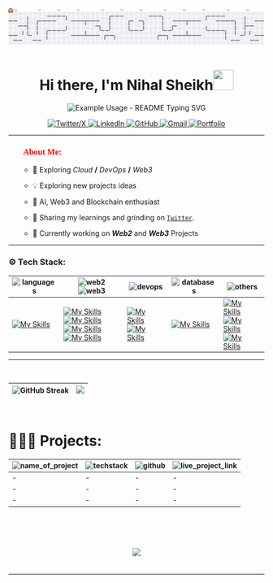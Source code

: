 <!-- BANNER GIF -->
<div>
    <picture>
        <source media="(prefers-color-scheme: dark)" srcset="https://raw.githubusercontent.com/nihalsheikh/nihalsheikh/output/pacman-contribution-graph-dark.svg">
        <source media="(prefers-color-scheme: light)" srcset="https://raw.githubusercontent.com/nihalsheikh/nihalsheikh/output/pacman-contribution-graph.svg">
        <img alt="pacman contribution graph" src="https://raw.githubusercontent.com/nihalsheikh/nihalsheikh/output/pacman-contribution-graph.svg">
    </picture>
</div>

<!-- INTRODUCTION -->
<h1 align="center">Hi there, I'm Nihal Sheikh<img src="https://emojis.slackmojis.com/emojis/images/1536351075/4594/blob-wave.gif" width="40" height="40"/></h1>

<!-- Titles -->
<p align="center">
  <img src="https://readme-typing-svg.demolab.com/?lines=Computer+Engineer;Fullstack+Developer;Blockchain+Developer&font=Fira%20Code&center=true&width=380&height=50&duration=4000&pause=1000" alt="Example Usage - README Typing SVG">
<!-- </p>
<p align="center">
    <span style="color:#04d9ff; font-family: 'JetBrains Mono';">
        COMPUTER ENGINEER | FULLSTACK DEVELOPER
    </span>
</p> -->

<!-- Get in Touch -->
<div align="center">
    <a href="https://x.com/sshNihal">
        <img src="https://img.shields.io/static/v1?message=Twitter&logo=x&label=&color=gold&logoColor=black&labelColor=&style=for-the-badge" alt="Twitter/X" />
    </a>
    <a href="https://www.linkedin.com/in/nihalsheikh/">
        <img src="https://img.shields.io/badge/LinkedIn-0077B5?style=for-the-badge&logo=linkedin&logoColor=white" alt="LinkedIn">
    </a>
    <a href="https://github.com/nihalsheikh">
        <img src="https://img.shields.io/badge/GitHub-100000?style=for-the-badge&logo=github&logoColor=gold" alt="GitHub">
    </a>
    <a href="mailto:nihalsheikh585@gmail.com">
        <img src="https://img.shields.io/badge/Gmail-D14836?style=for-the-badge&logo=gmail&logoColor=white" alt="Gmail">
    </a>
    <a href="https://flowcv.me/nihalsheikh">
        <img src="https://img.shields.io/static/v1?message=portfolio&logo=ko-fi&label=&color=gold&logoColor=black&labelColor=&style=for-the-badge" alt="Portfolio"  />
    </a>
</div>

---
<!-- About Me -->
<h3 style="color:red; font-family:'JetBrains Mono'"> 👨‍💻 About Me:</h3>

<ul>

- 💫 Exploring _Cloud_ **/** _DevOps_ **/** _Web3_

- 💡 Exploring new projects ideas

- 👀 AI, Web3 and Blockchain enthusiast

- 🚀 Sharing my learnings and grinding on [`Twitter`](https://x.com/sshNihal).

- 🔭 Currently working on _**Web2**_ and _**Web3**_ Projects

</ul>

---

<!--TECHSTACK WITH IMAGE ICONS ADDED HERE -->
### ⚙️ Tech Stack:

<div align'"center">
    
| <img src="https://img.shields.io/static/v1?message=languages&label=&color=FDFD96&logoColor=black&labelColor=&style=for-the-badge" alt="languages" /> | <img src="https://img.shields.io/static/v1?message=web2&label=&color=AEDFF2&logoColor=black&labelColor=&style=for-the-badge" alt="web2" /> <img src="https://img.shields.io/static/v1?message=web3&label=&color=B0E0A8&logoColor=black&labelColor=&style=for-the-badge" alt="web3" /> | <img src="https://img.shields.io/static/v1?message=devops&label=&color=E6E6FA&logoColor=black&labelColor=&style=for-the-badge" alt="devops" /> | <img src="https://img.shields.io/static/v1?message=databases&label=&color=D4F5DD&logoColor=black&labelColor=&style=for-the-badge" alt="databases" /> | <img src="https://img.shields.io/static/v1?message=others&label=&color=f68c70&logoColor=black&labelColor=&style=for-the-badge" alt="others" /> |
| -- | -- | -- | -- | -- |
| [![My Skills](https://skillicons.dev/icons?i=python,java)](https://skillicons.dev) | [![My Skills](https://skillicons.dev/icons?i=html,css,js,ts)](https://skillicons.dev) <br> [![My Skills](https://skillicons.dev/icons?i=nodejs,express,npm,bun)](https://skillicons.dev) <br> [![My Skills](https://skillicons.dev/icons?i=react,next,tailwind,bootstrap)](https://skillicons.dev) <br> [![My Skills](https://skillicons.dev/icons?i=redux,regex,rust,solidity)](https://skillicons.dev) | [![My Skills](https://skillicons.dev/icons?i=git,github,docker,kubernetes)](https://skillicons.dev) <br> [![My Skills](https://skillicons.dev/icons?i=githubactions,heroku,aws,gcp)](https://skillicons.dev) | [![My Skills](https://skillicons.dev/icons?i=mysql,mongodb)](https://skillicons.dev) | [![My Skills](https://skillicons.dev/icons?i=vscode,eclipse,linux,ubuntu)](https://skillicons.dev) <br> [![My Skills](https://skillicons.dev/icons?i=arch,powershell,bash,markdown)](https://skillicons.dev) <br> [![My Skills](https://skillicons.dev/icons?i=postman,vercel,netlify)](https://skillicons.dev) |

</div>

---
<br>
<!-- GitHub Stats -->
<!-- <p align="center">
| ![](https://github-readme-stats.vercel.app/api?username=nihalsheikh&theme=gotham&hide_border=true&include_all_commits=false&count_private=false) | - |
| - |
</p> -->

<div align="center">

| ![GitHub Streak](https://v0-git-hub-streak-score-card-phi.vercel.app/api/card-with-avatar?username=nihalsheikh&theme=%7B%22backgroundColor%22%3A%22%23050B19%22%2C%22textColor%22%3A%22%23FFFFFF%22%2C%22accentColor%22%3A%22%2300CCFF%22%2C%22borderColor%22%3A%22%2300FFFF%22%2C%22waterColor%22%3A%22%2300BFFF%22%2C%22streakColor%22%3A%22%2339FF14%22%7D) | ![](https://github-readme-stats.vercel.app/api/top-langs/?username=nihalsheikh&theme=gotham&hide_border=true&include_all_commits=false&count_private=false&layout=compact)  |
| - | - |

</div>

<br>
<!-- Stats shown here -->

# 👨🏻‍💻 Projects:

| <img src="https://img.shields.io/static/v1?message=Name&label=&color=f68c70&logoColor=black&labelColor=&style=for-the-badge" alt="name_of_project" /> | <img src="https://img.shields.io/static/v1?message=techstack&label=&color=E6E6FA&logoColor=black&labelColor=&style=for-the-badge" alt="techstack" /> | <img src="https://img.shields.io/static/v1?message=github&label=&color=B0E0A8&logoColor=black&labelColor=&style=for-the-badge" alt="github" /> | <img src="https://img.shields.io/static/v1?message=live+link&label=&color=AEDFF2&logoColor=black&labelColor=&style=for-the-badge" alt="live_project_link" /> |
| ---------- | ----------- | ---------- | ---------- |
| - | - | - | - |
| - | - | - | - |
| - | - | - | - |

<br>

<h1 align="center">

![](https://quotes-github-readme.vercel.app/api?type=horizontal&theme=radical)

</h1>


---
<!-- readme file ends here ~ nihalsheikh-->
